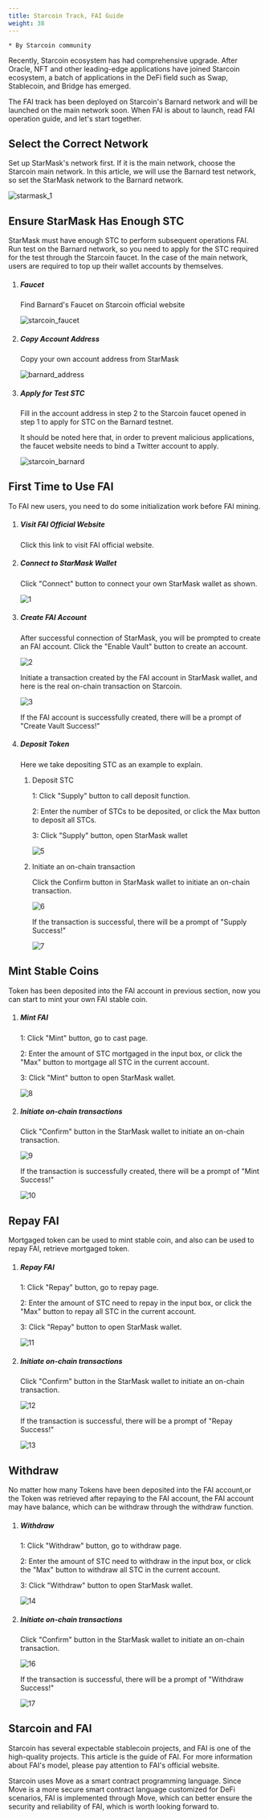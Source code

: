```yaml
---
title: Starcoin Track, FAI Guide
weight: 38
---
```


~~~
* By Starcoin community 
~~~



Recently, Starcoin ecosystem has had comprehensive upgrade. After Oracle, NFT and other leading-edge applications have joined Starcoin ecosystem, a batch of  applications in the DeFi field such as Swap, Stablecoin, and Bridge has emerged.

The FAI track has been deployed on Starcoin's Barnard network and will be launched on the main network soon. When FAI is about to launch, read FAI operation guide, and let's start together. 

## Select the Correct Network

Set up StarMask's network first. If it is the main network, choose the Starcoin main network. In this article, we will use the Barnard test network, so set the StarMask network to the Barnard network.

![starmask_1](https://tva1.sinaimg.cn/large/008i3skNly1gye61nfu86j30jg0q0abf.jpg)

## Ensure StarMask Has Enough STC

StarMask must have enough STC to perform subsequent operations FAI. Run test on the Barnard network, so you need to apply for the STC required for the test through the Starcoin faucet. In the case of the main network, users are required to top up their wallet accounts by themselves. 

1. ##### Faucet

   Find Barnard's Faucet on Starcoin official website

   ![starcoin_faucet](https://tva1.sinaimg.cn/large/008i3skNly1gxyd72902zj30u00vemyw.jpg)

   

2. ##### Copy Account Address

   Copy your own account address from StarMask

   ![barnard_address](https://tva1.sinaimg.cn/large/008i3skNly1gye6hknah3j30j409kaad.jpg)

   

3. ##### Apply for Test STC

   Fill in the account address in step 2 to the Starcoin faucet opened in step 1 to apply for STC on the Barnard testnet.

   It should be noted here that, in order to prevent malicious applications, the faucet website needs to bind a Twitter account to apply. 

   ![starcoin_barnard](https://tva1.sinaimg.cn/large/008i3skNly1gxydahuttuj31v40ro0wl.jpg)

## First Time to Use FAI

To FAI new users, you need to do some initialization work before FAI mining.

1. ##### Visit FAI Official Website

   Click this link to visit FAI official website.

1. ##### Connect to StarMask Wallet

   Click "Connect" button to connect your own StarMask wallet as shown. 

   ![1](https://tva1.sinaimg.cn/large/008i3skNly1gye6psoe2jj30iq0gm0st.jpg)

3. ##### Create FAI Account

   After successful connection of StarMask, you will be prompted to create an FAI account. Click the "Enable Vault" button to create an account.

   ![2](https://tva1.sinaimg.cn/large/008i3skNly1gye6tw8dblj30to0cot9b.jpg)

   Initiate a transaction created by the FAI account in StarMask wallet, and here is the real on-chain transaction on Starcoin.

   ![3](https://tva1.sinaimg.cn/large/008i3skNly1gye703kdyhj316p0u0n01.jpg)

   If the FAI account is successfully created, there will be a prompt of "Create Vault Success!" 

4. ##### Deposit Token

   Here we take depositing STC as an example to explain. 

   1. Deposit STC

      1: Click "Supply" button to call deposit function.

      2: Enter the number of STCs to be deposited, or click the Max button to deposit all STCs.

      3: Click "Supply" button, open StarMask wallet

      ![5](https://tva1.sinaimg.cn/large/008i3skNly1gye72gouavj30u00wcjt5.jpg)

      

   2. Initiate an on-chain transaction

      Click the Confirm button in StarMask wallet to initiate an on-chain transaction. 

      ![6](https://tva1.sinaimg.cn/large/008i3skNly1gye77fjwrgj30u00vzq56.jpg)

      If the transaction is successful, there will be a prompt of "Supply Success!"

      ![7](https://tva1.sinaimg.cn/large/008i3skNly1gye7akshz5j30ca04at8l.jpg)

      

## Mint Stable Coins

Token has been deposited into the FAI account in previous section, now you can start to mint your own FAI stable coin.

1. ##### Mint FAI

   1: Click "Mint" button, go to cast page.

   2: Enter the amount of STC mortgaged in the input box, or click the "Max" button to mortgage all STC in the current account.

   3: Click "Mint" button to open StarMask wallet.

   ![8](https://tva1.sinaimg.cn/large/008i3skNly1gye7diu8foj30tg0s8t9z.jpg)

   

2. ##### Initiate on-chain transactions

   Click "Confirm" button in the StarMask wallet to initiate an on-chain transaction.

    ![9](https://tva1.sinaimg.cn/large/008i3skNly1gye7imdo18j30xo0u0dhz.jpg)

   If the transaction is successfully created, there will be a prompt of "Mint Success!"

   ![10](https://tva1.sinaimg.cn/large/008i3skNly1gye7j94vb0j30a0048744.jpg)

## Repay FAI

Mortgaged token can be used to mint stable coin, and also can be used to repay FAI, retrieve mortgaged token.

1. ##### Repay FAI

   1: Click "Repay" button, go to repay page.

   2: Enter the amount of STC need to repay in the input box, or click the "Max" button to repay all STC in the current account.

   3: Click "Repay" button to open StarMask wallet.

   ![11](https://tva1.sinaimg.cn/large/008i3skNly1gyef5r5ahyj30t60sw75k.jpg)

   

2. ##### Initiate on-chain transactions

   Click "Confirm" button in the StarMask wallet to initiate an on-chain transaction.

   ![12](https://tva1.sinaimg.cn/large/008i3skNly1gyef8t7bnaj30ww0u0q53.jpg)

   If the transaction is successful, there will be a prompt of "Repay Success!"

   ![13](https://tva1.sinaimg.cn/large/008i3skNly1gyef9t5au4j30ba03kjr9.jpg)

## Withdraw

No matter how many Tokens have been deposited into the FAI account,or the Token was retrieved after repaying to the FAI account, the FAI account may have balance, which can be withdraw through the withdraw function.

1. ##### Withdraw

   1: Click "Withdraw" button, go to withdraw page.

   2: Enter the amount of STC need to withdraw in the input box, or click the "Max" button to withdraw all STC in the current account.

   3: Click "Withdraw" button to open StarMask wallet.

   ![14](https://tva1.sinaimg.cn/large/008i3skNly1gyehcvegt8j30sy0se761.jpg)

   

2. ##### Initiate on-chain transactions

   Click "Confirm" button in the StarMask wallet to initiate an on-chain transaction.

   ![16](https://tva1.sinaimg.cn/large/008i3skNly1gyehfxhf28j30w40u0wgu.jpg)

   If the transaction is successful, there will be a prompt of "Withdraw Success!"

   ![17](https://tva1.sinaimg.cn/large/008i3skNly1gyehmosl31j30bi040dfq.jpg)

## Starcoin and FAI

Starcoin has several expectable stablecoin projects, and FAI is one of the high-quality projects. This article is the guide of FAI. For more information about FAI's model, please pay attention to FAI's official website.

Starcoin uses Move as a smart contract programming language. Since Move is a more secure smart contract language customized for DeFi scenarios, FAI is implemented through Move, which can better ensure the security and reliability of FAI, which is worth looking forward to. 

